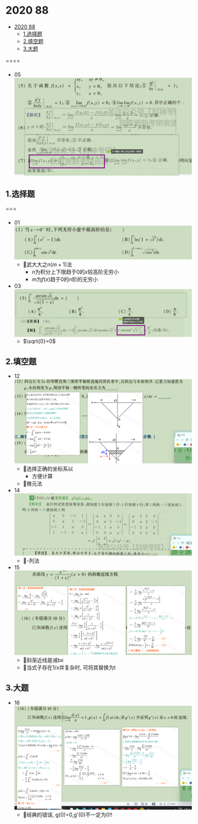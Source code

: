 # 2020 88

- [2020 88](#2020-88)
  - [1.选择题](#1选择题)
  - [2.填空题](#2填空题)
  - [3.大题](#3大题)

⭐⭐⭐⭐

- 05![20221214101659](https://raw.githubusercontent.com/Logible/Image/main/note_image/20221214101659.png)

## 1.选择题

⭐⭐⭐

- 01![20221213152528](https://raw.githubusercontent.com/Logible/Image/main/note_image/20221213152528.png)
  - 💚武大大之$n(m+1)$法
    - $n$为积分上下限趋于$0$的$x$较高阶无穷小
    - $m$为$f(x)$趋于$0$的$n$阶的无穷小
- 03![20221213153713](https://raw.githubusercontent.com/Logible/Image/main/note_image/20221213153713.png)
  - $\sqrt{0}=0$

## 2.填空题

- 12![20221214153850](https://raw.githubusercontent.com/Logible/Image/main/note_image/20221214153850.png)
  - 💚选择正确的坐标系以
    - 方便计算
  - 💚微元法
- 14![20221214155408](https://raw.githubusercontent.com/Logible/Image/main/note_image/20221214155408.png)
  - 💚-列法
- 15![20221214161138](https://raw.githubusercontent.com/Logible/Image/main/note_image/20221214161138.png)
  - 💚斜渐近线是减bx
  - 💚当式子存在$1/x$并复杂时, 可将其替换为t

## 3.大题

- 16![20221214163528](https://raw.githubusercontent.com/Logible/Image/main/note_image/20221214163528.png)
  - 💚经典的错误, g(0)=0,g'(0)不一定为0!!
